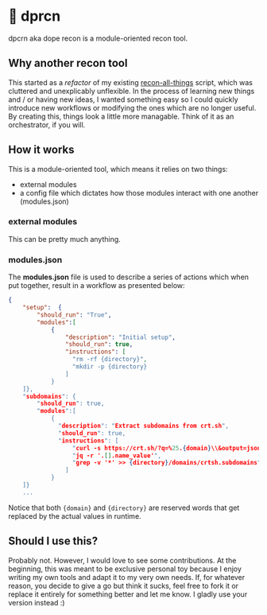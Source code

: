 # 🔬 dprcn
dpcrn aka dope recon is a module-oriented recon tool.

## Why another recon tool

This started as a _refactor_ of my existing [recon-all-things]() script, which was cluttered and unexplicably unflexible. In the process of learning new things and / or having new ideas, I wanted something easy so I could quickly introduce new workflows or modifying the ones which are no longer useful. By creating this, things look a little more managable. Think of it as an orchestrator, if you will.

## How it works 

This is a module-oriented tool, which means it relies on two things: 
* external modules 
* a config file which dictates how those modules interact with one another (modules.json)

### external modules

This can be pretty much anything. 

### modules.json

The __modules.json__ file is used to describe a series of actions which when put together, result in a workflow as presented below:

```json
{
    "setup":  {
        "should_run": "True",
        "modules":[
            {
                "description": "Initial setup",
                "should_run": true, 
                "instructions": [
                  "rm -rf {directory}",
                  "mkdir -p {directory}
                ]
            }
    ]},
    "subdomains": {
        "should_run": true,
        "modules":[
            {
              "description": "Extract subdomains from crt.sh",
              "should_run": true, 
              "instructions": [
                  "curl -s https://crt.sh/?q=%25.{domain}\\&output=json",
                  "jq -r '.[].name_value'",
                  "grep -v '*' >> {directory}/domains/crtsh.subdomains"
                ]
            }
    ]}
    ...
```

Notice that both `{domain}` and `{directory}` are reserved words that get replaced by the actual values in runtime. 

## Should I use this?

Probably not. However, I would love to see some contributions. At the beginning, this was meant to be exclusive personal toy because I enjoy writing my own tools and adapt it to my very own needs. If, for whatever reason, you decide to give a go but think it sucks, feel free to fork it or replace it entirely for something better and let me know. I gladly use your version instead :)


